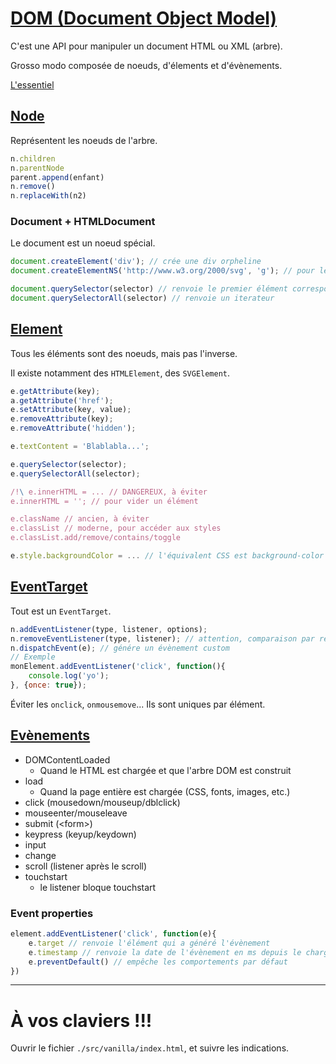# [DOM (Document Object Model)](https://developer.mozilla.org/en-US/docs/Web/API/Document_Object_Model)

C'est une API pour manipuler un document HTML ou XML (arbre).

Grosso modo composée de noeuds, d'élements et d'évènements.

[L'essentiel](https://developer.mozilla.org/fr/docs/Web/API/Document_Object_Model/Introduction#Interfaces_essentielles_du_DOM)


## [Node](https://developer.mozilla.org/fr/docs/Web/API/Node)

Représentent les noeuds de l'arbre.

```js
n.children
n.parentNode
parent.append(enfant)
n.remove()
n.replaceWith(n2)
```


### Document + HTMLDocument

Le document est un noeud spécial.

```js
document.createElement('div'); // crée une div orpheline
document.createElementNS('http://www.w3.org/2000/svg', 'g'); // pour le SVG

document.querySelector(selector) // renvoie le premier élément correspondant
document.querySelectorAll(selector) // renvoie un iterateur
```

## [Element](https://developer.mozilla.org/en-US/docs/Web/API/element)

Tous les éléments sont des noeuds, mais pas l'inverse.

Il existe notamment des `HTMLElement`, des `SVGElement`.

```js
e.getAttribute(key);
a.getAttribute('href');
e.setAttribute(key, value);
e.removeAttribute(key);
e.removeAttribute('hidden');

e.textContent = 'Blablabla...';

e.querySelector(selector);
e.querySelectorAll(selector);

/!\ e.innerHTML = ... // DANGEREUX, à éviter
e.innerHTML = ''; // pour vider un élément

e.className // ancien, à éviter
e.classList // moderne, pour accéder aux styles
e.classList.add/remove/contains/toggle

e.style.backgroundColor = ... // l'équivalent CSS est background-color
```

## [EventTarget](https://developer.mozilla.org/fr/docs/Web/API/EventTarget)

Tout est un `EventTarget`.

```js
n.addEventListener(type, listener, options);
n.removeEventListener(type, listener); // attention, comparaison par référence
n.dispatchEvent(e); // génére un évènement custom
// Exemple
monElement.addEventListener('click', function(){
    console.log('yo');
}, {once: true});
```

Éviter les `onclick`, `onmousemove`...
Ils sont uniques par élément.

## [Evènements](https://developer.mozilla.org/en-US/docs/Web/Events)

- DOMContentLoaded
    - Quand le HTML est chargée et que l'arbre DOM est construit
- load
    - Quand la page entière est chargée (CSS, fonts, images, etc.)
- click (mousedown/mouseup/dblclick)
- mouseenter/mouseleave
- submit (&lt;form>)
- keypress (keyup/keydown)
- input
- change
- scroll (listener après le scroll)
- touchstart
    - le listener bloque touchstart

### Event properties

```js
element.addEventListener('click', function(e){
    e.target // renvoie l'élément qui a généré l'évènement
    e.timestamp // renvoie la date de l'évènement en ms depuis le chargement de la page
    e.preventDefault() // empêche les comportements par défaut
})
```

---

# À vos claviers !!!

Ouvrir le fichier `./src/vanilla/index.html`, et suivre les indications.
